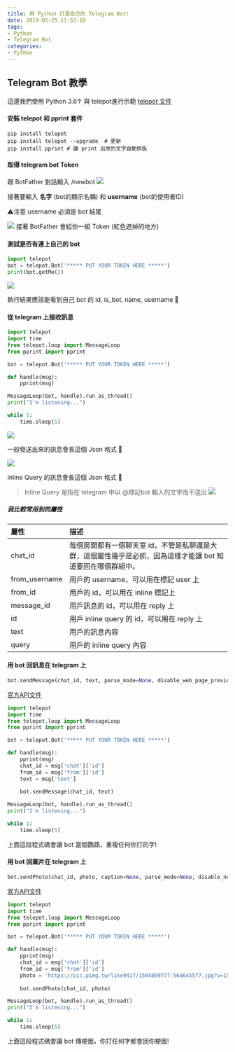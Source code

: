 ```yaml
---
title: 用 Python 打造自己的 Telegram Bot!
date: 2019-05-25 11:53:10
tags:
- Python
- Telegram Bot
categories:
- Python
---
```

## Telegram Bot 教學
這邊我們使用 Python 3.6↑ 與 telepot進行示範
[telepot 文件](http://telepot.readthedocs.io/en/latest/)


#### 安裝 telepot 和 pprint 套件
```
pip install telepot
pip install telepot --upgrade  # 更新
pip install pprint # 讓 print 出來的文字自動排版
```
<!--more-->

#### 取得 telegram bot Token
跟 BotFather 對話輸入 /newbot
![](https://i.imgur.com/HjRUO0m.png)

接著要輸入 **名字** (bot的顯示名稱) 和 **username** (bot的使用者ID)

:warning:注意 username 必須是 bot 結尾

![](https://i.imgur.com/qvZzpcH.png)
接著 BotFather 會給你一組 Token (紅色遮掉的地方)

#### 測試是否有連上自己的 bot

```Python
import telepot
bot = telepot.Bot('***** PUT YOUR TOKEN HERE *****')
print(bot.getMe())
```
![](https://i.imgur.com/kuRWgHq.png)

執行結果應該能看到自己 bot 的 id, is_bot, name, username :tada:


#### 從 telegram 上接收訊息

```Python
import telepot
import time
from telepot.loop import MessageLoop
from pprint import pprint

bot = telepot.Bot('***** PUT YOUR TOKEN HERE *****')

def handle(msg):
    pprint(msg)

MessageLoop(bot, handle).run_as_thread()
print("I'm listening...")

while 1:
    time.sleep(5)

```
![](https://i.imgur.com/EKwBxSp.png)

一般發送出來的訊息會長這個 Json 格式 :tada:


![](https://i.imgur.com/4uBaUSh.png)

Inline Query 的訊息會長這個 Json 格式 :tada:

> Inline Query 是指在 telegram 中以 @標記bot 輸入的文字而不送出
> ![](https://i.imgur.com/Xp1wwCh.png)

##### 我比較常用到的屬性

| 屬性 | 描述 |
| :----- | :----------- |
| chat_id | 每個房間都有一個聊天室 id，不管是私聊還是大群，這個屬性幾乎是必抓，因為這樣才能讓 bot 知道要回在哪個群組中。 |
| from_username   | 用戶的 username，可以用在標記 user 上 |
| from_id | 用戶的 id，可以用在 inline 標記上 |
| message_id | 用戶訊息的 id，可以用在 reply 上 |
| id | 用戶 inline query 的 id，可以用在 reply 上 |
| text | 用戶的訊息內容 |
| query | 用戶的 inline query 內容 |

#### 用 bot 回訊息在 telegram 上

```Python
bot.sendMessage(chat_id, text, parse_mode=None, disable_web_page_preview=None, disable_notification=None, reply_to_message_id=None, reply_markup=None)
```
[官方API文件](https://core.telegram.org/bots/api#sendmessage)


```Python
import telepot
import time
from telepot.loop import MessageLoop
from pprint import pprint

bot = telepot.Bot('***** PUT YOUR TOKEN HERE *****')

def handle(msg):
    pprint(msg)
    chat_id = msg['chat']['id']
    from_id = msg['from']['id']
    text = msg['text']
    
    bot.sendMessage(chat_id, text)

MessageLoop(bot, handle).run_as_thread()
print("I'm listening...")

while 1:
    time.sleep(5)
```
上面這段程式碼會讓 bot 當個鸚鵡，重複任何你打的字!

#### 用 bot 回圖片在 telegram 上

```Python
bot.sendPhoto(chat_id, photo, caption=None, parse_mode=None, disable_notification=None, reply_to_message_id=None, reply_markup=None)
```
[官方API文件](https://core.telegram.org/bots/api#sendphoto)


```Python
import telepot
import time
from telepot.loop import MessageLoop
from pprint import pprint

bot = telepot.Bot('***** PUT YOUR TOKEN HERE *****')

def handle(msg):
    pprint(msg)
    chat_id = msg['chat']['id']
    from_id = msg['from']['id']
    photo = 'https://pic.pimg.tw/like9417/1504869777-564645577.jpg?v=1504869878'
    
    bot.sendPhoto(chat_id, photo)

MessageLoop(bot, handle).run_as_thread()
print("I'm listening...")

while 1:
    time.sleep(5)
```
上面這段程式碼會讓 bot 傳梗圖，你打任何字都會回你梗圖!